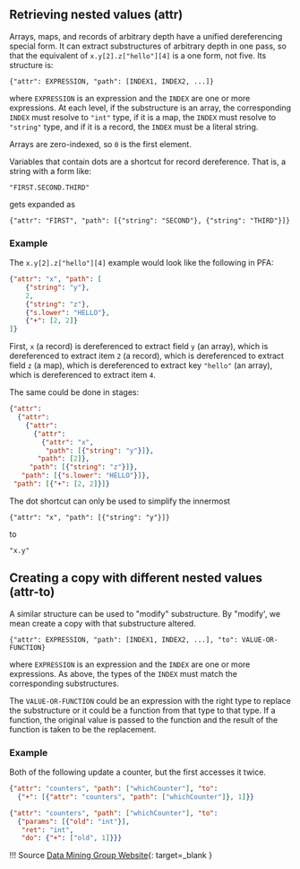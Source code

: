## Retrieving nested values (attr)

Arrays, maps, and records of arbitrary depth have a unified dereferencing special form. It can extract substructures of arbitrary depth in one pass, so that the equivalent of `x.y[2].z["hello"][4]` is a one form, not five. Its structure is:

`{"attr": EXPRESSION, "path": [INDEX1, INDEX2, ...]}`

where `EXPRESSION` is an expression and the `INDEX` are one or more expressions. At each level, if the substructure is an array, the corresponding `INDEX` must resolve to `"int"` type, if it is a map, the `INDEX` must resolve to `"string"` type, and if it is a record, the `INDEX` must be a literal string.

Arrays are zero-indexed, so `0` is the first element.

Variables that contain dots are a shortcut for record dereference. That is, a string with a form like:

`"FIRST.SECOND.THIRD"`

gets expanded as

`{"attr": "FIRST", "path": [{"string": "SECOND"}, {"string": "THIRD"}]}`

### Example

The `x.y[2].z["hello"][4]` example would look like the following in PFA:

```json
{"attr": "x", "path": [
    {"string": "y"},
    2,
    {"string": "z"},
    {"s.lower": "HELLO"},
    {"+": [2, 2]}
]}
```

First, `x` (a record) is dereferenced to extract field `y` (an array), which is dereferenced to extract item `2` (a record), which is dereferenced to extract field `z` (a map), which is dereferenced to extract key `"hello"` (an array), which is dereferenced to extract item `4`.

The same could be done in stages:

```json
{"attr":
  {"attr":
    {"attr":
      {"attr":
        {"attr": "x",
         "path": [{"string": "y"}]},
       "path": [2]},
     "path": [{"string": "z"}]},
   "path": [{"s.lower": "HELLO"}]},
 "path": [{"+": [2, 2]}]}
```

The dot shortcut can only be used to simplify the innermost

`{"attr": "x", "path": [{"string": "y"}]}`

to

`"x.y"`

## Creating a copy with different nested values (attr-to)

A similar structure can be used to "modify" substructure. By "modify', we mean create a copy with that substructure altered.

`{"attr": EXPRESSION, "path": [INDEX1, INDEX2, ...],
 "to": VALUE-OR-FUNCTION}`

where `EXPRESSION` is an expression and the `INDEX` are one or more expressions. As above, the types of the `INDEX` must match the corresponding substructures.

The `VALUE-OR-FUNCTION` could be an expression with the right type to replace the substructure or it could be a function from that type to that type. If a function, the original value is passed to the function and the result of the function is taken to be the replacement.

### Example
Both of the following update a counter, but the first accesses it twice.

```json
{"attr": "counters", "path": ["whichCounter"], "to":
  {"+": [{"attr": "counters", "path": ["whichCounter"]}, 1]}}

{"attr": "counters", "path": ["whichCounter"], "to":
  {"params": [{"old": "int"}],
   "ret": "int",
   "do": {"+": ["old", 1]}}}
```

!!! Source
    [Data Mining Group Website](http://dmg.org/pfa/){: target=_blank }